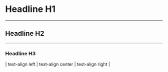 # Headline H1
***
## Headline H2
***
### Headline H3

| text-align left | text-align center | text-align right |

